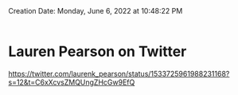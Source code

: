 <div></b>Creation Date:</b> Monday, June 6, 2022 at 10:48:22 PM<br></div><div><br></div><div><h1>Lauren Pearson on Twitter</h1></div>
<div><a href=https://twitter.com/laurenk_pearson/status/1533725961988231168?s=12&t=C6xXcvsZMQUngZHcGw9EfQ>https://twitter.com/laurenk_pearson/status/1533725961988231168?s=12&t=C6xXcvsZMQUngZHcGw9EfQ</a><br></div>

